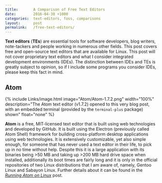 ```yaml
---
title:       A Comparison of Free Text Editors
date:        2016-04-30 +1000
categories:  text-editors, foss, comparisons
layout:      post
permalink:   /free-text-editors/
---
```


**Text editors** (**TEs**) are essential tools for software developers, blog writers, note-tackers and people working in numerous other fields. This post covers free and open-source text editors that are available for Linux. This post will not cover proprietary text editors and what I consider integrated development environments (IDEs). The distinction between IDEs and TEs is greatly subject to opinion, so if I include some programs you consider IDEs, please keep this fact in mind.

## Atom
{% include Links/image.html image="Atom/Atom-1.7.2.png" width="100%" description="The Atom text editor (v1.7.2) opened to this very blog post, with an embedded terminal (provided by the `terminal-plus` package) shown" float="none" %}

**Atom** is a free, MIT-licensed text editor that is built using web technologies and developed by GitHub. It is built using the Electron (previously called Atom Shell) framework for building cross-platform desktop applications using web technologies. It is extensively customizable, yet also simple enough, for someone that has never used a text editor in their life, to pick up in no time without help. Despite this it is a large application with its binaries being &gt;50 MB and taking up &gt;200 MB hard drive space when installed, additionally its boot times are fairly long and it is only in the official repositories of two Linux distributions that I am aware of, namely, Gentoo Linux and Sabayon Linux. Further details about it can be found in the [*Running Atom on Linux*](/running-atom-on-linux) post. 
